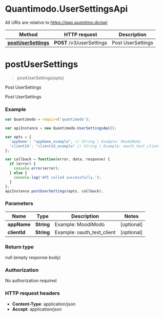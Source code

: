 # Quantimodo.UserSettingsApi

All URIs are relative to *https://app.quantimo.do/api*

Method | HTTP request | Description
------------- | ------------- | -------------
[**postUserSettings**](UserSettingsApi.md#postUserSettings) | **POST** /v3/userSettings | Post UserSettings


<a name="postUserSettings"></a>
# **postUserSettings**
> postUserSettings(opts)

Post UserSettings

Post UserSettings

### Example
```javascript
var Quantimodo = require('quantimodo');

var apiInstance = new Quantimodo.UserSettingsApi();

var opts = { 
  'appName': "appName_example", // String | Example: MoodiModo
  'clientId': "clientId_example" // String | Example: oauth_test_client
};

var callback = function(error, data, response) {
  if (error) {
    console.error(error);
  } else {
    console.log('API called successfully.');
  }
};
apiInstance.postUserSettings(opts, callback);
```

### Parameters

Name | Type | Description  | Notes
------------- | ------------- | ------------- | -------------
 **appName** | **String**| Example: MoodiModo | [optional] 
 **clientId** | **String**| Example: oauth_test_client | [optional] 

### Return type

null (empty response body)

### Authorization

No authorization required

### HTTP request headers

 - **Content-Type**: application/json
 - **Accept**: application/json

